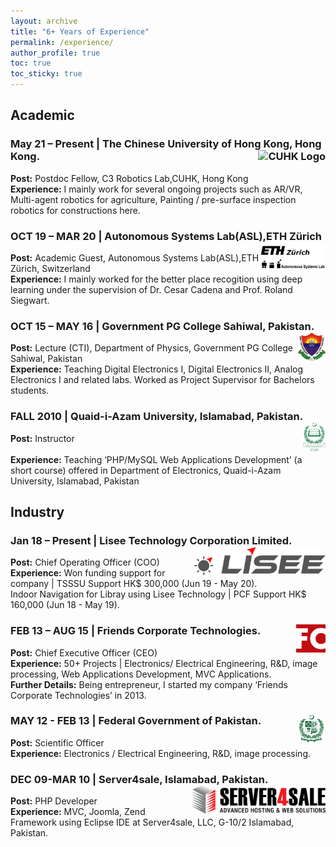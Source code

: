 ```yaml
---
layout: archive
title: "6+ Years of Experience"
permalink: /experience/
author_profile: true
toc: true
toc_sticky: true
---
```


## Academic

### May 21 – Present | The Chinese University of Hong Kong, Hong Kong. <img src="/assets/images/cukh/logo.jpg" style="height: 45px;float: right;" alt="CUHK Logo"  >

**Post:** Postdoc Fellow, C3 Robotics Lab,CUHK, Hong Kong
<br>**Experience:** I mainly work for several ongoing projects such as AR/VR, Multi-agent robotics for agriculture, Painting / pre-surface inspection robotics for constructions here.
### OCT 19 – MAR 20 | Autonomous Systems Lab(ASL),ETH Zürich <img src="/assets/images/eth_asl.jpg" style="height: 45px;float: right;" alt="ASL ETH Logo"  >

**Post:** Academic Guest, Autonomous Systems Lab(ASL),ETH Zürich, Switzerland
<br>**Experience:** I mainly worked for the better place recogition using deep learning under the supervision of Dr. Cesar Cadena and Prof. Roland Siegwart. 

### OCT 15 – MAY 16 | Government PG College Sahiwal, Pakistan. <img src="/assets/images/gpgs.png" style="height: 45px;float: right;" alt="PG sahiwal Logo"  >
**Post:** Lecture (CTI), Department of Physics, Government PG College Sahiwal, Pakistan
<br>**Experience:** Teaching Digital Electronics I, Digital Electronics II, Analog Electronics I and related labs.
Worked as Project Supervisor for Bachelors students.

### FALL 2010 | Quaid-i-Azam University, Islamabad, Pakistan. <img src="/assets/images/qau.png" style="height: 45px;float: right;" alt="qau Logo"  >
**Post:** Instructor  
<br>**Experience:** Teaching ‘PHP/MySQL Web Applications Development’ (a short course) offered in Department of Electronics, Quaid-i-Azam University, Islamabad, Pakistan


## Industry

### Jan 18 – Present | Lisee Technology Corporation Limited. <img src="/assets/images/lisee.png" style="height: 45px;float: right;" alt="lisee Logo"  >
**Post:** Chief Operating Officer (COO) 
<br>**Experience:** Won funding support for company | TSSSU Support HK$ 300,000 (Jun 19 - May 20).<br> Indoor Navigation for Libray using Lisee Technology | PCF Support HK$ 160,000 (Jun 18 - May 19).

### FEB 13 – AUG 15 | Friends Corporate Technologies. <img src="/assets/images/friends.png" style="height: 45px;float: right;" alt="friends Logo"  >
**Post:** Chief Executive Officer (CEO) 
<br>**Experience:** 50+ Projects | Electronics/ Electrical Engineering, R&D, image processing, Web Applications Development, MVC Applications.
<br>**Further Details:** Being entrepreneur, I started my company ‘Friends Corporate Technologies’ in 2013.

### MAY 12 - FEB 13 | Federal Government of Pakistan.<img src="/assets/images/government_of_pakistan.png" style="height: 45px;float: right;" alt="government_of_pakistan Logo"  >
**Post:** Scientific Officer
<br>**Experience:** Electronics / Electrical Engineering, R&D, image processing.

### DEC 09-MAR 10 | Server4sale, Islamabad, Pakistan.<img src="/assets/images/server4sale.png" style="height: 45px;float: right;" alt="server4sale Logo"  >
**Post:** PHP Developer
<br>**Experience:** MVC, Joomla, Zend Framework using Eclipse IDE at Server4sale, LLC, G-10/2 Islamabad, Pakistan.
